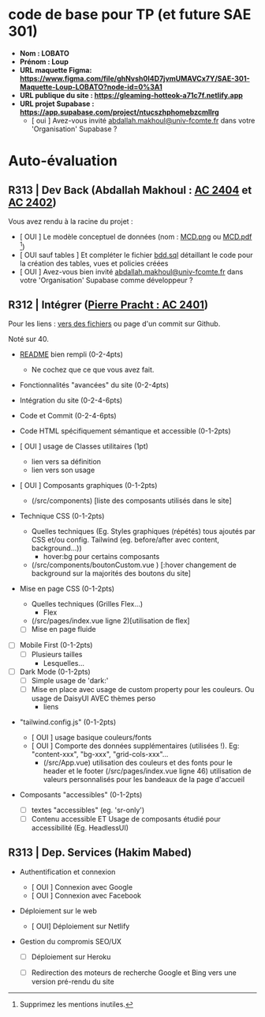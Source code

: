 # code de base pour TP (et future SAE 301)

- **Nom : LOBATO**
- **Prénom : Loup**
- **URL maquette Figma: https://www.figma.com/file/ghNvsh0I4D7jvmUMAVCx7Y/SAE-301-Maquette-Loup-LOBATO?node-id=0%3A1**
- **URL publique du site : https://gleaming-hotteok-a71c7f.netlify.app**
- **URL projet Supabase : https://app.supabase.com/project/ntucszhphomebzcmllrg**
  - [ oui ] Avez-vous invité abdallah.makhoul@univ-fcomte.fr dans votre 'Organisation' Supabase ?

# Auto-évaluation

## R313 | Dev Back (Abdallah Makhoul : [AC 2404](https://moodle.univ-fcomte.fr/mod/assign/view.php?id=612670) et [AC 2402](https://moodle.univ-fcomte.fr/mod/assign/view.php?id=612669))

Vous avez rendu à la racine du projet :

- [  OUI ] Le modèle conceptuel de données (nom : [MCD.png](/MCD.png) ou [MCD.pdf](/MCD.pdf) [^1])
- [ OUI sauf tables ] Et compléter le fichier [bdd.sql](/bdd.sql) détaillant le code pour la création des tables, vues et policies créées
- [ OUI ] Avez-vous bien invité abdallah.makhoul@univ-fcomte.fr dans votre 'Organisation' Supabase comme développeur ?

## R312 | Intégrer ([Pierre Pracht : AC 2401](https://moodle.univ-fcomte.fr/mod/assign/view.php?id=612668))

Pour les liens :
[vers des fichiers](https://docs.github.com/en/repositories/managing-your-repositorys-settings-and-features/customizing-your-repository/about-readmes#relative-links-and-image-paths-in-readme-files) ou page d'un commit sur Github.

Noté sur 40.

- [README](/README.md) bien rempli (0-2-4pts)
  - Ne cochez que ce que vous avez fait.
- Fonctionnalités "avancées" du site (0-2-4pts)
- Intégration du site (0-2-4-6pts)
- Code et Commit (0-2-4-6pts)
- Code HTML spécifiquement sémantique et accessible (0-1-2pts)

- [ OUI ] usage de Classes utilitaires (1pt)
  - lien vers sa définition 
  - lien vers son usage
- [ OUI  ] Composants graphiques (0-1-2pts)
  - (/src/components) [liste des composants utilisés dans le site]
- Technique CSS (0-1-2pts)
  - Quelles techniques (Eg. Styles graphiques (répétés) tous ajoutés par CSS et/ou
    config. Tailwind (eg. before/after avec content, background...))
    - hover:bg pour certains composants
  - (/src/components/boutonCustom.vue ) [:hover changement de background sur la majorités des boutons du site]
- Mise en page CSS (0-1-2pts)
  - Quelles techniques (Grilles Flex...)
    - Flex
  - (/src/pages/index.vue ligne 2)[utilisation de flex]
  - [ ] Mise en page fluide
- [ ] Mobile First (0-1-2pts)
  - [ ] Plusieurs tailles
    - Lesquelles...
- [ ] Dark Mode (0-1-2pts)
  - [ ] Simple usage de 'dark:'
  - [ ] Mise en place avec usage de custom property pour les couleurs. Ou usage de DaisyUI AVEC thèmes perso
    - liens
- "tailwind.config.js" (0-1-2pts)
  - [ OUI ] usage basique couleurs/fonts
  - [ OUI ] Comporte des données supplémentaires (utilisées !). Eg: "content-xxx", "bg-xxx", "grid-cols-xxx"...
    - (/src/App.vue) utilisation des couleurs et des fonts pour le header et le footer
    (/src/pages/index.vue ligne 46) utilisation de valeurs personnalisés pour les bandeaux de la page d'accueil

- Composants "accessibles" (0-1-2pts)
  - [ ] textes "accessibles" (eg. 'sr-only')
  - [ ] Contenu accessible ET Usage de composants étudié pour accessibilité (Eg. HeadlessUI)

## R313 | Dep. Services (Hakim Mabed)
- Authentification et connexion
  - [ OUI ] Connexion avec Google
  - [ OUI ] Connexion avec Facebook
  
- Déploiement sur le web
  - [ OUI] Déploiement sur Netlify
 
- Gestion du compromis SEO/UX
  - [ ] Déploiement sur Heroku
  - [ ] Redirection des moteurs de recherche Google et Bing vers une version pré-rendu du site


[^1]: Supprimez les mentions inutiles.
